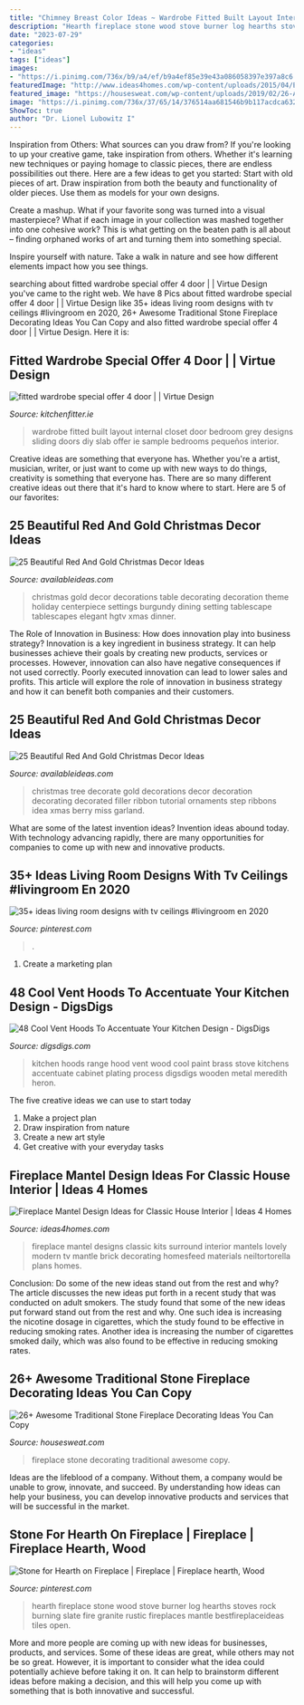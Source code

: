 ```yaml
---
title: "Chimney Breast Color Ideas ~ Wardrobe Fitted Built Layout Internal Closet Door Bedroom Grey Designs Sliding Doors Diy Slab Offer Ie Sample Bedrooms Pequeños Interior"
description: "Hearth fireplace stone wood stove burner log hearths stoves rock burning slate fire granite rustic fireplaces mantle bestfireplaceideas tiles open"
date: "2023-07-29"
categories:
- "ideas"
tags: ["ideas"]
images:
- "https://i.pinimg.com/736x/b9/a4/ef/b9a4ef85e39e43a086058397e397a8c6.jpg"
featuredImage: "http://www.ideas4homes.com/wp-content/uploads/2015/04/Epic-Classic-Fireplace-Mantel-Design-Ideas.jpg"
featured_image: "https://housesweat.com/wp-content/uploads/2019/02/26-Awesome-Traditional-Stone-Fireplace-Decorating-Ideas-You-Can-Copy-24.jpg"
image: "https://i.pinimg.com/736x/37/65/14/376514aa681546b9b117acdca632d9f6--wood-burner-fireplace-wood-stove-hearth.jpg?b=t"
ShowToc: true
author: "Dr. Lionel Lubowitz I"
---
```



Inspiration from Others: What sources can you draw from?
If you're looking to up your creative game, take inspiration from others. Whether it's learning new techniques or paying homage to classic pieces, there are endless possibilities out there. Here are a few ideas to get you started: 
Start with old pieces of art. Draw inspiration from both the beauty and functionality of older pieces. Use them as models for your own designs. 

Create a mashup. What if your favorite song was turned into a visual masterpiece? What if each image in your collection was mashed together into one cohesive work? This is what getting on the beaten path is all about – finding orphaned works of art and turning them into something special. 

Inspire yourself with nature. Take a walk in nature and see how different elements impact how you see things.

	

		
searching about fitted wardrobe special offer 4 door | | Virtue Design you've came to the right web. We have 8 Pics about fitted wardrobe special offer 4 door | | Virtue Design like 35+ ideas living room designs with tv ceilings #livingroom en 2020, 26+ Awesome Traditional Stone Fireplace Decorating Ideas You Can Copy and also fitted wardrobe special offer 4 door | | Virtue Design. Here it is:
		
    
## Fitted Wardrobe Special Offer 4 Door | | Virtue Design

<img loading=lazy src="http://www.kitchenfitter.ie/wp-content/uploads/2017/08/grey-slab-fitted-wardrobe-internal-layout-ideas-2.jpg" onerror="this.onerror=null;this.src='https://tse1.mm.bing.net/th?id=OIP.uvPObWV7s2g2P9ee_ki_YwHaJ4&amp;pid=15.1';" alt="fitted wardrobe special offer 4 door | | Virtue Design">

_Source: kitchenfitter.ie_

>wardrobe fitted built layout internal closet door bedroom grey designs sliding doors diy slab offer ie sample bedrooms pequeños interior. 

	

Creative ideas are something that everyone has. Whether you're a artist, musician, writer, or just want to come up with new ways to do things, creativity is something that everyone has. There are so many different creative ideas out there that it's hard to know where to start. Here are 5 of our favorites: 

    
## 25 Beautiful Red And Gold Christmas Decor Ideas

<img loading=lazy src="http://availableideas.com/wp-content/uploads/2015/09/beautiful-red-and-gold-christmas-decorations-5.jpg" onerror="this.onerror=null;this.src='https://tse4.mm.bing.net/th?id=OIP.YA2SaDYCnvqSUMWBVZe1eAHaJ4&amp;pid=15.1';" alt="25 Beautiful Red And Gold Christmas Decor Ideas">

_Source: availableideas.com_

>christmas gold decor decorations table decorating decoration theme holiday centerpiece settings burgundy dining setting tablescape tablescapes elegant hgtv xmas dinner. 

	

The Role of Innovation in Business: How does innovation play into business strategy?
Innovation is a key ingredient in business strategy. It can help businesses achieve their goals by creating new products, services or processes. However, innovation can also have negative consequences if not used correctly. Poorly executed innovation can lead to lower sales and profits. This article will explore the role of innovation in business strategy and how it can benefit both companies and their customers.

    
## 25 Beautiful Red And Gold Christmas Decor Ideas

<img loading=lazy src="http://availableideas.com/wp-content/uploads/2015/09/beautiful-red-and-gold-christmas-decorations-11.jpg" onerror="this.onerror=null;this.src='https://tse4.mm.bing.net/th?id=OIP.tjrT5Rag1dBt5UvdwJasfwHaLK&amp;pid=15.1';" alt="25 Beautiful Red And Gold Christmas Decor Ideas">

_Source: availableideas.com_

>christmas tree decorate gold decorations decor decoration decorating decorated filler ribbon tutorial ornaments step ribbons idea xmas berry miss garland. 

	

What are some of the latest invention ideas?
Invention ideas abound today. With technology advancing rapidly, there are many opportunities for companies to come up with new and innovative products.

    
## 35+ Ideas Living Room Designs With Tv Ceilings #livingroom En 2020

<img loading=lazy src="https://i.pinimg.com/736x/b9/a4/ef/b9a4ef85e39e43a086058397e397a8c6.jpg" onerror="this.onerror=null;this.src='https://tse4.mm.bing.net/th?id=OIP.kDLgk--H5O2suf64BxLgzwAAAA&amp;pid=15.1';" alt="35+ ideas living room designs with tv ceilings #livingroom en 2020">

_Source: pinterest.com_

>. 

	

1. Create a marketing plan 

    
## 48 Cool Vent Hoods To Accentuate Your Kitchen Design - DigsDigs

<img loading=lazy src="http://www.digsdigs.com/photos/cool-vent-hoods-to-accentuate-your-kitchen-design-46-554x738.jpg" onerror="this.onerror=null;this.src='https://tse1.mm.bing.net/th?id=OIP.svWMDDXjFsCaBlgbE8cGtgHaJ3&amp;pid=15.1';" alt="48 Cool Vent Hoods To Accentuate Your Kitchen Design - DigsDigs">

_Source: digsdigs.com_

>kitchen hoods range hood vent wood cool paint brass stove kitchens accentuate cabinet plating process digsdigs wooden metal meredith heron. 

	

The five creative ideas we can use to start today
1. Make a project plan
2. Draw inspiration from nature
3. Create a new art style
4. Get creative with your everyday tasks 

    
## Fireplace Mantel Design Ideas For Classic House Interior | Ideas 4 Homes

<img loading=lazy src="http://www.ideas4homes.com/wp-content/uploads/2015/04/Epic-Classic-Fireplace-Mantel-Design-Ideas.jpg" onerror="this.onerror=null;this.src='https://tse3.mm.bing.net/th?id=OIP.-b26DxUDGoNLhid2C7uM5wHaJ3&amp;pid=15.1';" alt="Fireplace Mantel Design Ideas for Classic House Interior | Ideas 4 Homes">

_Source: ideas4homes.com_

>fireplace mantel designs classic kits surround interior mantels lovely modern tv mantle brick decorating homesfeed materials neiltortorella plans homes. 

	

Conclusion: Do some of the new ideas stand out from the rest and why?
The article discusses the new ideas put forth in a recent study that was conducted on adult smokers. The study found that some of the new ideas put forward stand out from the rest and why. One such idea is increasing the nicotine dosage in cigarettes, which the study found to be effective in reducing smoking rates. Another idea is increasing the number of cigarettes smoked daily, which was also found to be effective in reducing smoking rates.

    
## 26+ Awesome Traditional Stone Fireplace Decorating Ideas You Can Copy

<img loading=lazy src="https://housesweat.com/wp-content/uploads/2019/02/26-Awesome-Traditional-Stone-Fireplace-Decorating-Ideas-You-Can-Copy-24.jpg" onerror="this.onerror=null;this.src='https://tse3.mm.bing.net/th?id=OIP.KgziEy-6NGSOlJxsS4LAnQHaLI&amp;pid=15.1';" alt="26+ Awesome Traditional Stone Fireplace Decorating Ideas You Can Copy">

_Source: housesweat.com_

>fireplace stone decorating traditional awesome copy. 

	

Ideas are the lifeblood of a company. Without them, a company would be unable to grow, innovate, and succeed. By understanding how ideas can help your business, you can develop innovative products and services that will be successful in the market.

    
## Stone For Hearth On Fireplace | Fireplace | Fireplace Hearth, Wood

<img loading=lazy src="https://i.pinimg.com/736x/37/65/14/376514aa681546b9b117acdca632d9f6--wood-burner-fireplace-wood-stove-hearth.jpg?b=t" onerror="this.onerror=null;this.src='https://tse3.mm.bing.net/th?id=OIP._I10v3bTqN2F8wJl2g82bAHaJ3&amp;pid=15.1';" alt="Stone for Hearth on Fireplace | Fireplace | Fireplace hearth, Wood">

_Source: pinterest.com_

>hearth fireplace stone wood stove burner log hearths stoves rock burning slate fire granite rustic fireplaces mantle bestfireplaceideas tiles open. 

	

More and more people are coming up with new ideas for businesses, products, and services. Some of these ideas are great, while others may not be so great. However, it is important to consider what the idea could potentially achieve before taking it on. It can help to brainstorm different ideas before making a decision, and this will help you come up with something that is both innovative and successful.

